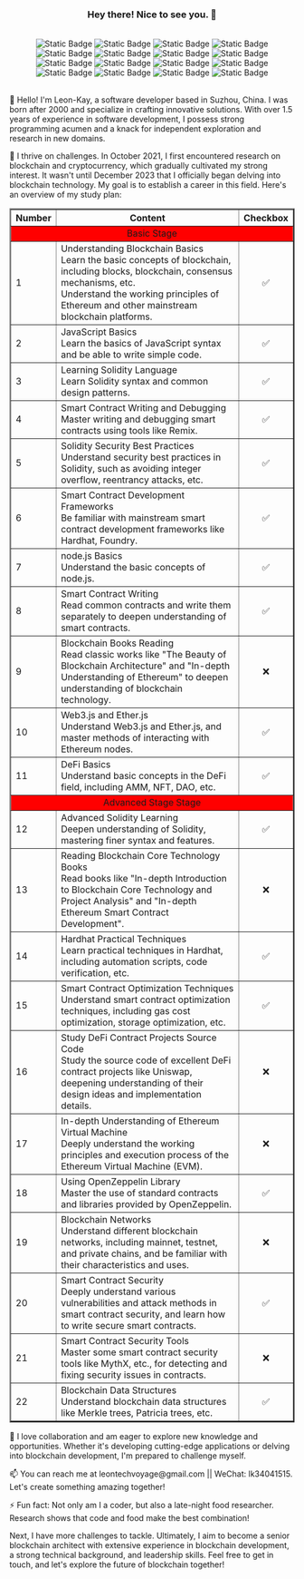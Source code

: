<h3 align="center">Hey there! Nice to see you. 👋</h3>
<br>
<div style="text-align: center;">
    <img alt="Static Badge" src="https://img.shields.io/badge/%20Career-Smart%20Contract%20Engineer-cyan">
    <img alt="Static Badge" src="https://img.shields.io/badge/%20Skillful-Solidity-brightblue"> 
    <img alt="Static Badge" src="https://img.shields.io/badge/%20Skillful-Smart%20Contract-brightblue">
    <img alt="Static Badge" src="https://img.shields.io/badge/%20Skillful-Common%20Smart%20Contract-brightblue">
    <img alt="Static Badge" src="https://img.shields.io/badge/%20Skillful-Hardhat-brightblue"> 
    <img alt="Static Badge" src="https://img.shields.io/badge/%20Skillful-Foundry-brightblue"> 
    <img alt="Static Badge" src="https://img.shields.io/badge/%20Skillful-JavaScript-brightblue"> 
     <img alt="Static Badge" src="https://img.shields.io/badge/%20Skillful-C%23-brightblue"> 
     <img alt="Static Badge" src="https://img.shields.io/badge/%20Skillful-Remix-brightblue"> 
    <img alt="Static Badge" src="https://img.shields.io/badge/%20Understand-Blockchain-red"> 
    <img alt="Static Badge" src="https://img.shields.io/badge/%20Understand-OpenZeppelin-red"> 
    <img alt="Static Badge" src="https://img.shields.io/badge/%20Understand-Smart%20Contract%20Security-red"> 
    <img alt="Static Badge" src="https://img.shields.io/badge/%20Understand-DeFi-red"> 
    <img alt="Static Badge" src="https://img.shields.io/badge/%20Understand-Ether.js-red"> 
    <img alt="Static Badge" src="https://img.shields.io/badge/%20Understand-Web3.js-red"> 
    <img alt="Static Badge" src="https://img.shields.io/badge/%20Understand-Merkle%20Trees-red"> 
</div>
<br>
<p>👋 Hello! I'm Leon-Kay, a software developer based in Suzhou, China. I was born after 2000 and specialize in crafting innovative solutions. With over 1.5 years of experience in software development, I possess strong programming acumen and a knack for independent exploration and research in new domains.</p>
<p>🧠 I thrive on challenges. In October 2021, I first encountered research on blockchain and cryptocurrency, which gradually cultivated my strong interest. It wasn't until December 2023 that I officially began delving into blockchain technology. My goal is to establish a career in this field. Here's an overview of my study plan:</p>
<table border="2" align="center">
  <tr>
    <th>Number</th>
    <th>Content</th>
    <th>Checkbox</th>
  </tr>
  <tr>
    <td colspan="3" align="center" bgcolor='red'>Basic Stage</td>
  </tr>
  <tr>
    <td>1</td>
    <td>Understanding Blockchain Basics<br>Learn the basic concepts of blockchain, including blocks, blockchain, consensus mechanisms, etc.<br>Understand the working principles of Ethereum and other mainstream blockchain platforms.</td>
    <td align="center">✅</td>
  </tr>
  <tr>
    <td>2</td>
    <td>JavaScript Basics<br>Learn the basics of JavaScript syntax and be able to write simple code.</td>
    <td align="center">✅</td>
  </tr>
  <tr>
    <td>3</td>
    <td>Learning Solidity Language<br>Learn Solidity syntax and common design patterns.</td>
    <td align="center">✅</td>
  </tr>
  <tr>
    <td>4</td>
    <td>Smart Contract Writing and Debugging<br>Master writing and debugging smart contracts using tools like Remix.</td>
    <td align="center">✅</td>
  </tr>
  <tr>
    <td>5</td>
    <td>Solidity Security Best Practices<br>Understand security best practices in Solidity, such as avoiding integer overflow, reentrancy attacks, etc.</td>
    <td align="center">✅</td>
  </tr>
  <tr>
    <td>6</td>
    <td>Smart Contract Development Frameworks<br>Be familiar with mainstream smart contract development frameworks like Hardhat, Foundry.</td>
    <td align="center">✅</td>
  </tr>
  <tr>
    <td>7</td>
    <td>node.js Basics<br>Understand the basic concepts of node.js.</td>
    <td align="center">✅</td>
  </tr>
  <tr>
    <td>8</td>
    <td>Smart Contract Writing<br>Read common contracts and write them separately to deepen understanding of smart contracts.</td>
    <td align="center">✅</td>
  </tr>
  <tr>
    <td>9</td>
    <td>Blockchain Books Reading<br>Read classic works like "The Beauty of Blockchain Architecture" and "In-depth Understanding of Ethereum" to deepen understanding of blockchain technology.</td>
    <td align="center">❌</td>
  </tr>
  <tr>
    <td>10</td>
    <td>Web3.js and Ether.js<br>Understand Web3.js and Ether.js, and master methods of interacting with Ethereum nodes.</td>
    <td align="center">✅</td>
  </tr>
  <tr>
    <td>11</td>
    <td>DeFi Basics<br>Understand basic concepts in the DeFi field, including AMM, NFT, DAO, etc.</td>
    <td align="center">✅</td>
  </tr>
  <tr>
      <td colspan="3" align="center" bgcolor='red'>Advanced Stage Stage</td>
  </tr>
  <tr>
    <td>12</td>
    <td>Advanced Solidity Learning<br>Deepen understanding of Solidity, mastering finer syntax and features.</td>
    <td align="center">✅</td>
  </tr>
  <tr>
    <td>13</td>
    <td>Reading Blockchain Core Technology Books<br>Read books like "In-depth Introduction to Blockchain Core Technology and Project Analysis" and "In-depth Ethereum Smart Contract Development".</td>
    <td align="center">❌</td>
  </tr>
  <tr>
    <td>14</td>
    <td>Hardhat Practical Techniques<br>Learn practical techniques in Hardhat, including automation scripts, code verification, etc.</td>
    <td align="center">✅</td>
  </tr>
  <tr>
    <td>15</td>
    <td>Smart Contract Optimization Techniques<br>Understand smart contract optimization techniques, including gas cost optimization, storage optimization, etc.</td>
    <td align="center">✅</td>
  </tr>
  <tr>
    <td>16</td>
    <td>Study DeFi Contract Projects Source Code<br>Study the source code of excellent DeFi contract projects like Uniswap, deepening understanding of their design ideas and implementation details.</td>
    <td align="center">❌</td>
  </tr>
  <tr>
    <td>17</td>
    <td>In-depth Understanding of Ethereum Virtual Machine<br>Deeply understand the working principles and execution process of the Ethereum Virtual Machine (EVM).</td>
    <td align="center">❌</td>
  </tr>
  <tr>
    <td>18</td>
    <td>Using OpenZeppelin Library<br>Master the use of standard contracts and libraries provided by OpenZeppelin.</td>
    <td align="center">✅</td>
  </tr>
  <tr>
    <td>19</td>
    <td>Blockchain Networks<br>Understand different blockchain networks, including mainnet, testnet, and private chains, and be familiar with their characteristics and uses.</td>
    <td align="center">❌</td>
  </tr>
  <tr>
    <td>20</td>
    <td>Smart Contract Security<br>Deeply understand various vulnerabilities and attack methods in smart contract security, and learn how to write secure smart contracts.</td>
    <td align="center">✅</td>
  </tr>
  <tr>
    <td>21</td>
    <td>Smart Contract Security Tools<br>Master some smart contract security tools like MythX, etc., for detecting and fixing security issues in contracts.</td>
    <td align="center">❌</td>
  </tr>
  <tr>
    <td>22</td>
    <td>Blockchain Data Structures<br>Understand blockchain data structures like Merkle trees, Patricia trees, etc.</td>
    <td align="center">✅</td>
  </tr>
</table>


<p>🚀 I love collaboration and am eager to explore new knowledge and opportunities. Whether it's developing cutting-edge applications or delving into blockchain development, I'm prepared to challenge myself.</p>
<p>📫 You can reach me at leontechvoyage@gmail.com || WeChat: lk34041515. Let's create something amazing together!</p>
<p>⚡ Fun fact: Not only am I a coder, but also a late-night food researcher. Research shows that code and food make the best combination!</p>
<p>Next, I have more challenges to tackle. Ultimately, I aim to become a senior blockchain architect with extensive experience in blockchain development, a strong technical background, and leadership skills. Feel free to get in touch, and let's explore the future of blockchain together!</p>
